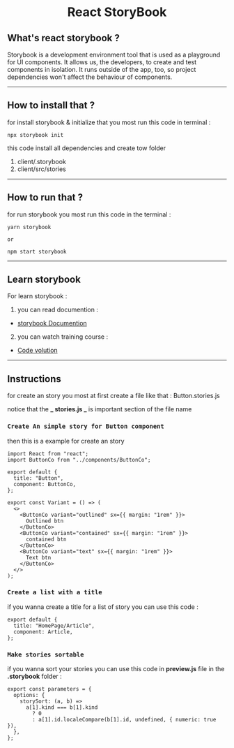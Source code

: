 <h1 align="center">React StoryBook</h1>

## What's react storybook ?

Storybook is a development environment tool that is used as a playground for UI components. It allows us, the developers, to create and test components in isolation. It runs outside of the app, too, so project dependencies won't affect the behaviour of components.

---

## How to install that ?

for install storybook & initialize that you most run this code in terminal :

```
npx storybook init
```

this code install all dependencies and create tow folder

1. client/.storybook
2. client/src/stories

---

## How to run that ?

for run storybook you most run this code in the terminal :

```
yarn storybook

or

npm start storybook
```

---

## Learn storybook

For learn storybook :

1. you can read documention :

- [storybook Documention](https://storybook.js.org/)

2. you can watch training course :

- [Code volution](https://youtu.be/BySFuXgG-ow?list=PLC3y8-rFHvwhC-j3x3t9la8-GQJGViDQk)

---

## Instructions

for create an story you most at first create a file like that : Button.stories.js

notice that the **_ stories.js _** is important section of the file name

### `Create An simple story for Button component`

then this is a example for create an story

```JSX
import React from "react";
import ButtonCo from "../components/ButtonCo";

export default {
  title: "Button",
  component: ButtonCo,
};

export const Variant = () => (
  <>
    <ButtonCo variant="outlined" sx={{ margin: "1rem" }}>
      Outlined btn
    </ButtonCo>
    <ButtonCo variant="contained" sx={{ margin: "1rem" }}>
      contained btn
    </ButtonCo>
    <ButtonCo variant="text" sx={{ margin: "1rem" }}>
      Text btn
    </ButtonCo>
  </>
);

```

### `Create a list with a title`

if you wanna create a title for a list of story you can use this code :

```JSX
export default {
  title: "HomePage/Article",
  component: Article,
};
```

### `Make stories sortable`

if you wanna sort your stories you can use this code in **preview.js** file in the **.storybook** folder :

```JSX
export const parameters = {
  options: {
    storySort: (a, b) =>
      a[1].kind === b[1].kind
        ? 0
        : a[1].id.localeCompare(b[1].id, undefined, { numeric: true }),
  },
};
```
